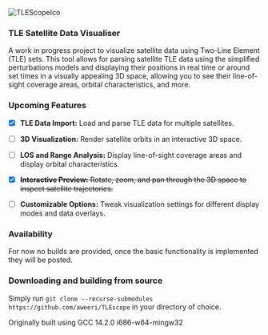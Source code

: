 ![TLEScopeIco](https://github.com/user-attachments/assets/0ab17c3c-3b6c-4024-bc5d-ecd941ec8364)

### TLE Satellite Data Visualiser

A work in progress project to visualize satellite data using Two-Line Element (TLE) sets. This tool allows for parsing satellite TLE data using the simplified perturbations models and displaying their positions in real time or around set times in a visually appealing 3D space, allowing you to see their line-of-sight coverage areas, orbital characteristics, and more.

### Upcoming Features

- [x] **TLE Data Import:** Load and parse TLE data for multiple satellites.

- [ ] **3D Visualization:** Render satellite orbits in an interactive 3D space.

- [ ] **LOS and Range Analysis:** Display line-of-sight coverage areas and display orbital characteristics.

- [x] ~~**Interactive Preview:** Rotate, zoom, and pan through the 3D space to inspect satellite trajectories.~~  

- [ ] **Customizable Options:** Tweak visualization settings for different display modes and data overlays.

### Availability

For now no builds are provided, once the basic functionality is implemented they will be posted. 

### Downloading and building from source

Simply run `git clone --recurse-submodules https://github.com/aweeri/TLEscope` in your directory of choice.

Originally built using GCC 14.2.0 i686-w64-mingw32
